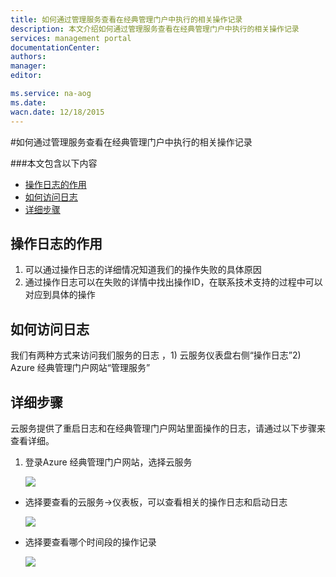 ```yaml
---
title: 如何通过管理服务查看在经典管理门户中执行的相关操作记录
description: 本文介绍如何通过管理服务查看在经典管理门户中执行的相关操作记录
services: management portal
documentationCenter: 
authors: 
manager: 
editor: 

ms.service: na-aog
ms.date: 
wacn.date: 12/18/2015
---
```


#如何通过管理服务查看在经典管理门户中执行的相关操作记录

###本文包含以下内容
- [操作日志的作用](#function)
- [如何访问日志](#access)
- [详细步骤](#detail)
 
## <a id="function"></a>操作日志的作用
 
1. 可以通过操作日志的详细情况知道我们的操作失败的具体原因
2. 通过操作日志可以在失败的详情中找出操作ID，在联系技术支持的过程中可以对应到具体的操作
 
## <a id="access"></a>如何访问日志
 
我们有两种方式来访问我们服务的日志 ，1) 云服务仪表盘右侧“操作日志”2) Azure 经典管理门户网站“管理服务”
 
## <a id="detail"></a>详细步骤
 
云服务提供了重启日志和在经典管理门户网站里面操作的日志，请通过以下步骤来查看详细。

1. 登录Azure 经典管理门户网站，选择云服务

	![](./media/aog-management-portal-how-to-see-operation-log/choose-service.jpg)
 
- 选择要查看的云服务->仪表板，可以查看相关的操作日志和启动日志

	![](./media/aog-management-portal-how-to-see-operation-log/open-log-from-dashboard.jpg)
 
- 选择要查看哪个时间段的操作记录

	![](./media/aog-management-portal-how-to-see-operation-log/direct-to-management-service.jpg)
